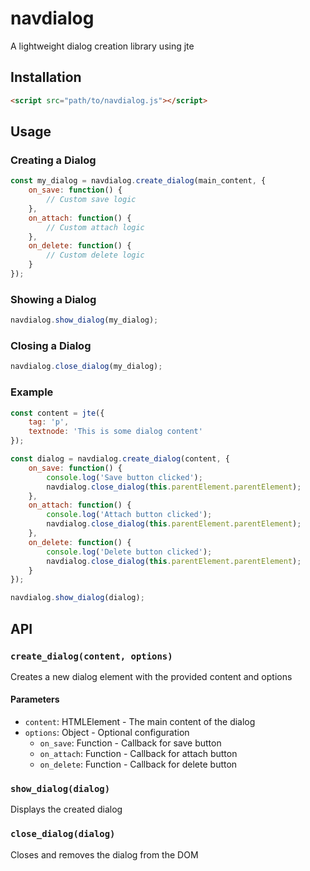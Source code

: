 # navdialog

A lightweight dialog creation library using jte

## Installation
```html
<script src="path/to/navdialog.js"></script>
```

## Usage

### Creating a Dialog
```javascript
const my_dialog = navdialog.create_dialog(main_content, {
    on_save: function() {
        // Custom save logic
    },
    on_attach: function() {
        // Custom attach logic
    },
    on_delete: function() {
        // Custom delete logic
    }
});
```

### Showing a Dialog
```javascript
navdialog.show_dialog(my_dialog);
```

### Closing a Dialog
```javascript
navdialog.close_dialog(my_dialog);
```

### Example
```javascript
const content = jte({
    tag: 'p',
    textnode: 'This is some dialog content'
});

const dialog = navdialog.create_dialog(content, {
    on_save: function() {
        console.log('Save button clicked');
        navdialog.close_dialog(this.parentElement.parentElement);
    },
    on_attach: function() {
        console.log('Attach button clicked');
        navdialog.close_dialog(this.parentElement.parentElement);
    },
    on_delete: function() {
        console.log('Delete button clicked');
        navdialog.close_dialog(this.parentElement.parentElement);
    }
});

navdialog.show_dialog(dialog);
```

## API

### `create_dialog(content, options)`
Creates a new dialog element with the provided content and options

#### Parameters
- `content`: HTMLElement - The main content of the dialog
- `options`: Object - Optional configuration
  - `on_save`: Function - Callback for save button
  - `on_attach`: Function - Callback for attach button
  - `on_delete`: Function - Callback for delete button

### `show_dialog(dialog)`
Displays the created dialog

### `close_dialog(dialog)`
Closes and removes the dialog from the DOM
